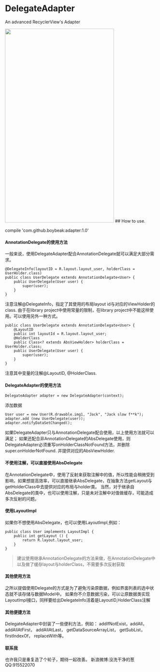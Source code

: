 # DelegateAdapter
An advanced RecyclerView's Adapter

<img src="https://github.com/boybeak/DelegateAdapter/blob/master/showcase.png" width="360" height="640"/>
## How to use.

compile 'com.github.boybeak:adapter:1.0'

#### AnnotationDelegate的使用方法
一般来说，使用DelegateAdapter配合AnnotationDelegate就可以满足大部分需求。
```
@DelegateInfo(layoutID = R.layout.layout_user, holderClass = UserHolder.class)
public class UserDelegate extends AnnotationDelegate<User> {
    public UserDelegate(User user) {
        super(user);
    }
}
```
注意注解@DelegateInfo，指定了其使用的布局layout id与对应的ViewHolder的class.
由于在library project中使用常量的限制，在library project中不能这样使用。可以使用另外一种方式。
```
public class UserDelegate extends AnnotationDelegate<User> {
    @LayoutID
    public int layoutId = R.layout.layout_user;
    @HolderClass
    public Class<? extends AbsViewHolder> holderClass = UserHolder.class;
    public UserDelegate(User user) {
        super(user);
    }
}
```
注意其中变量的注解@LayoutID, @HolderClass.

#### DelegateAdapter的使用方法
```
DelegateAdapter adapter = new DelegateAdapter(context);
```
添加数据
```
User user = new User(R.drawable.img1, "Jack", "Jack slow f**k");
adapter.add (new UserDelegate(user));
adapter.notifyDataSetChanged();
```
如果DelegateAdapter只与AnnotationDelegate配合使用，以上使用方法就可以满足；
如果还配合非AnnotationDelegate的AbsDelegate使用，则DelegateAdapter必须重写onHolderClassNotFound方法，并删除super.onHolderNotFound.
并提供对应的AbsViewHolder.

#### 不使用注解，可以直接使用AbsDelegate
在AnnotationDelegate中，使用了反射来获取注解中的值，所以性能会稍微受到影响，如果想提高效率，可以直接继承AbsDelegate，在抽象方法getLayout与getHolderClass中去提供对应的布局与holder类。
当然，对于继承自AbsDelegate的类中，也可以使用注解，只是未对注解中对值做缓存，可能造成多次反射的问题。

#### 使用LayoutImpl
如果你不想使用AbsDelegate，也可以使用LayoutImpl,例如：
```
public class User implements LayoutImpl {
    public int getLayout () {
        return R.layout.layout_user;
    }
}
```
> 建议使用继承AnnotationDelegate的方法来做，在AnnotationDelegate中以及做了缓存layout与holderClass，不需要多次反射获取

#### 其他使用方法
之所以提倡使用Delegate的方式是为了避免污染原数据，例如界面列表的选中状态就不该存储与数据Model中。
如果你不介意数据污染，可以让原数据类实现LayoutImpl接口，同样要给出DelegateInfo活着是LayoutID,HolderClass注解
#### 其他便捷方法
DelegateAdapter中封装了一些便利方法，例如：
addIfNotExist，addAll，addAllAtFirst， addAllAtLast， getDataSourceArrayList，
getSubList， firstIndexOf， replaceWith等。

#### 联系我
也许我只是重复造了个轮子，期待一起改善。
新浪微博:没洗干净的葱
QQ:915522070
